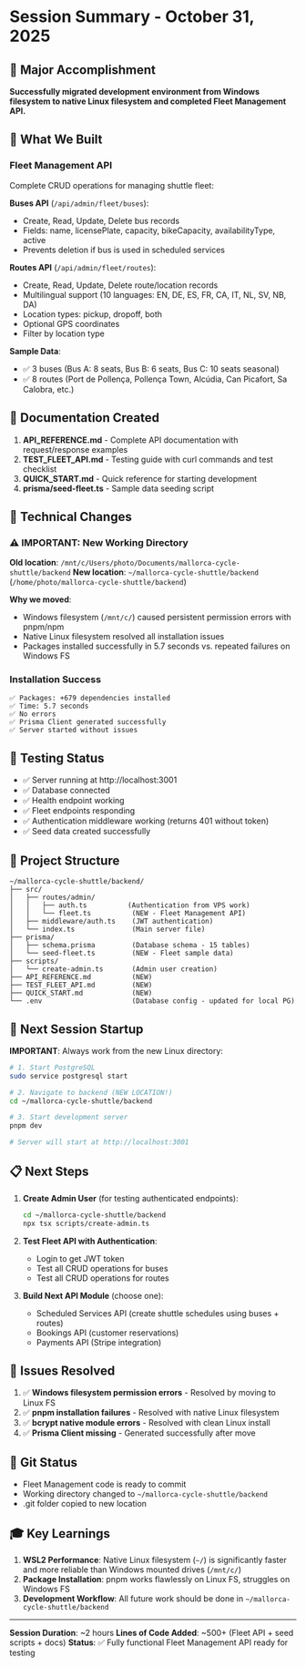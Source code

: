 # Session Summary - October 31, 2025

## 🎯 Major Accomplishment

**Successfully migrated development environment from Windows filesystem to native Linux filesystem and completed Fleet Management API.**

## 🚀 What We Built

### Fleet Management API
Complete CRUD operations for managing shuttle fleet:

**Buses API** (`/api/admin/fleet/buses`):
- Create, Read, Update, Delete bus records
- Fields: name, licensePlate, capacity, bikeCapacity, availabilityType, active
- Prevents deletion if bus is used in scheduled services

**Routes API** (`/api/admin/fleet/routes`):
- Create, Read, Update, Delete route/location records
- Multilingual support (10 languages: EN, DE, ES, FR, CA, IT, NL, SV, NB, DA)
- Location types: pickup, dropoff, both
- Optional GPS coordinates
- Filter by location type

**Sample Data**:
- ✅ 3 buses (Bus A: 8 seats, Bus B: 6 seats, Bus C: 10 seats seasonal)
- ✅ 8 routes (Port de Pollença, Pollença Town, Alcúdia, Can Picafort, Sa Calobra, etc.)

## 📝 Documentation Created

1. **API_REFERENCE.md** - Complete API documentation with request/response examples
2. **TEST_FLEET_API.md** - Testing guide with curl commands and test checklist
3. **QUICK_START.md** - Quick reference for starting development
4. **prisma/seed-fleet.ts** - Sample data seeding script

## 🔧 Technical Changes

### ⚠️ IMPORTANT: New Working Directory

**Old location**: `/mnt/c/Users/photo/Documents/mallorca-cycle-shuttle/backend`
**New location**: `~/mallorca-cycle-shuttle/backend` (`/home/photo/mallorca-cycle-shuttle/backend`)

**Why we moved**:
- Windows filesystem (`/mnt/c/`) caused persistent permission errors with pnpm/npm
- Native Linux filesystem resolved all installation issues
- Packages installed successfully in 5.7 seconds vs. repeated failures on Windows FS

### Installation Success

```
✅ Packages: +679 dependencies installed
✅ Time: 5.7 seconds
✅ No errors
✅ Prisma Client generated successfully
✅ Server started without issues
```

## 🧪 Testing Status

- ✅ Server running at http://localhost:3001
- ✅ Database connected
- ✅ Health endpoint working
- ✅ Fleet endpoints responding
- ✅ Authentication middleware working (returns 401 without token)
- ✅ Seed data created successfully

## 📂 Project Structure

```
~/mallorca-cycle-shuttle/backend/
├── src/
│   ├── routes/admin/
│   │   ├── auth.ts          (Authentication from VPS work)
│   │   └── fleet.ts          (NEW - Fleet Management API)
│   ├── middleware/auth.ts    (JWT authentication)
│   └── index.ts              (Main server file)
├── prisma/
│   ├── schema.prisma         (Database schema - 15 tables)
│   └── seed-fleet.ts         (NEW - Fleet sample data)
├── scripts/
│   └── create-admin.ts       (Admin user creation)
├── API_REFERENCE.md          (NEW)
├── TEST_FLEET_API.md         (NEW)
├── QUICK_START.md            (NEW)
└── .env                      (Database config - updated for local PG)
```

## 🔄 Next Session Startup

**IMPORTANT**: Always work from the new Linux directory:

```bash
# 1. Start PostgreSQL
sudo service postgresql start

# 2. Navigate to backend (NEW LOCATION!)
cd ~/mallorca-cycle-shuttle/backend

# 3. Start development server
pnpm dev

# Server will start at http://localhost:3001
```

## 📋 Next Steps

1. **Create Admin User** (for testing authenticated endpoints):
   ```bash
   cd ~/mallorca-cycle-shuttle/backend
   npx tsx scripts/create-admin.ts
   ```

2. **Test Fleet API with Authentication**:
   - Login to get JWT token
   - Test all CRUD operations for buses
   - Test all CRUD operations for routes

3. **Build Next API Module** (choose one):
   - Scheduled Services API (create shuttle schedules using buses + routes)
   - Bookings API (customer reservations)
   - Payments API (Stripe integration)

## 🐛 Issues Resolved

1. ✅ **Windows filesystem permission errors** - Resolved by moving to Linux FS
2. ✅ **pnpm installation failures** - Resolved with native Linux filesystem
3. ✅ **bcrypt native module errors** - Resolved with clean Linux install
4. ✅ **Prisma Client missing** - Generated successfully after move

## 💾 Git Status

- Fleet Management code is ready to commit
- Working directory changed to `~/mallorca-cycle-shuttle/backend`
- .git folder copied to new location

## 🎓 Key Learnings

1. **WSL2 Performance**: Native Linux filesystem (`~/`) is significantly faster and more reliable than Windows mounted drives (`/mnt/c/`)
2. **Package Installation**: pnpm works flawlessly on Linux FS, struggles on Windows FS
3. **Development Workflow**: All future work should be done in `~/mallorca-cycle-shuttle/backend`

---

**Session Duration**: ~2 hours
**Lines of Code Added**: ~500+ (Fleet API + seed scripts + docs)
**Status**: ✅ Fully functional Fleet Management API ready for testing
